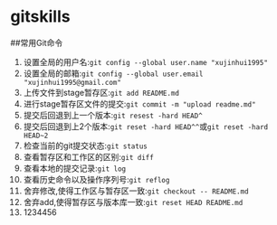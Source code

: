 # gitskills
##常用Git命令

1. 设置全局的用户名:`git config --global user.name "xujinhui1995"`
2. 设置全局的邮箱:`git config --global user.email "xujinhui1995@gmail.com"`
3. 上传文件到stage暂存区:`git add README.md`
4. 进行stage暂存区文件的提交:`git commit -m "upload readme.md"`
5. 提交后回退到上一个版本:`git resest -hard HEAD^`
6. 提交后回退到上2个版本:`git reset -hard HEAD^^`或`git reset -hard HEAD~2`
7. 检查当前的git提交状态:`git status`
8. 查看暂存区和工作区的区别:`git diff`
9. 查看本地的提交记录:`git log`
10. 查看历史命令以及操作序列号:`git reflog`
11. 舍弃修改,使得工作区与暂存区一致:`git checkout -- README.md`
12. 舍弃add,使得暂存区与版本库一致:`git reset HEAD README.md`
13. 1234456